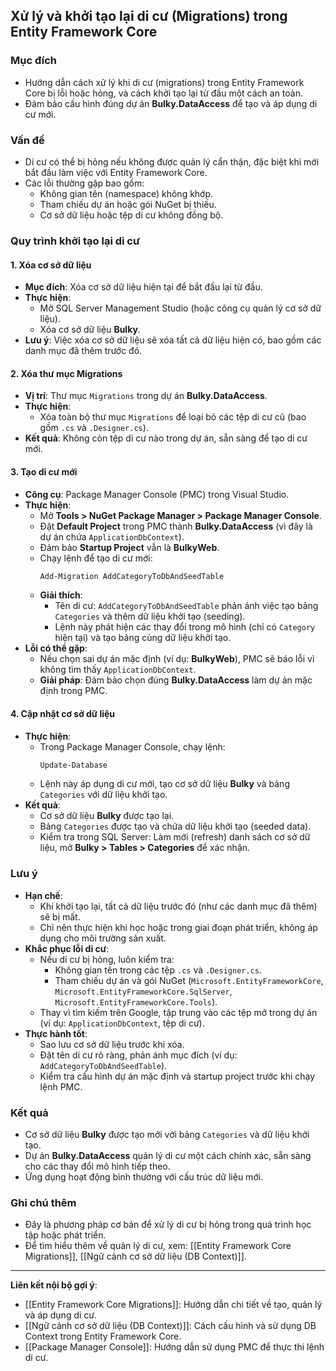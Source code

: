 ## Xử lý và khởi tạo lại di cư (Migrations) trong Entity Framework Core

### Mục đích
- Hướng dẫn cách xử lý khi di cư (migrations) trong Entity Framework Core bị lỗi hoặc hỏng, và cách khởi tạo lại từ đầu một cách an toàn.
- Đảm bảo cấu hình đúng dự án **Bulky.DataAccess** để tạo và áp dụng di cư mới.

### Vấn đề
- Di cư có thể bị hỏng nếu không được quản lý cẩn thận, đặc biệt khi mới bắt đầu làm việc với Entity Framework Core.
- Các lỗi thường gặp bao gồm:
  - Không gian tên (namespace) không khớp.
  - Tham chiếu dự án hoặc gói NuGet bị thiếu.
  - Cơ sở dữ liệu hoặc tệp di cư không đồng bộ.

### Quy trình khởi tạo lại di cư

#### 1. Xóa cơ sở dữ liệu
- **Mục đích**: Xóa cơ sở dữ liệu hiện tại để bắt đầu lại từ đầu.
- **Thực hiện**:
  - Mở SQL Server Management Studio (hoặc công cụ quản lý cơ sở dữ liệu).
  - Xóa cơ sở dữ liệu **Bulky**.
- **Lưu ý**: Việc xóa cơ sở dữ liệu sẽ xóa tất cả dữ liệu hiện có, bao gồm các danh mục đã thêm trước đó.

#### 2. Xóa thư mục Migrations
- **Vị trí**: Thư mục `Migrations` trong dự án **Bulky.DataAccess**.
- **Thực hiện**:
  - Xóa toàn bộ thư mục `Migrations` để loại bỏ các tệp di cư cũ (bao gồm `.cs` và `.Designer.cs`).
- **Kết quả**: Không còn tệp di cư nào trong dự án, sẵn sàng để tạo di cư mới.

#### 3. Tạo di cư mới
- **Công cụ**: Package Manager Console (PMC) trong Visual Studio.
- **Thực hiện**:
  - Mở **Tools > NuGet Package Manager > Package Manager Console**.
  - Đặt **Default Project** trong PMC thành **Bulky.DataAccess** (vì đây là dự án chứa `ApplicationDbContext`).
  - Đảm bảo **Startup Project** vẫn là **BulkyWeb**.
  - Chạy lệnh để tạo di cư mới:
    ```powershell
    Add-Migration AddCategoryToDbAndSeedTable
    ```
  - **Giải thích**:
    - Tên di cư: `AddCategoryToDbAndSeedTable` phản ánh việc tạo bảng `Categories` và thêm dữ liệu khởi tạo (seeding).
    - Lệnh này phát hiện các thay đổi trong mô hình (chỉ có `Category` hiện tại) và tạo bảng cùng dữ liệu khởi tạo.
- **Lỗi có thể gặp**:
  - Nếu chọn sai dự án mặc định (ví dụ: **BulkyWeb**), PMC sẽ báo lỗi vì không tìm thấy `ApplicationDbContext`.
  - **Giải pháp**: Đảm bảo chọn đúng **Bulky.DataAccess** làm dự án mặc định trong PMC.

#### 4. Cập nhật cơ sở dữ liệu
- **Thực hiện**:
  - Trong Package Manager Console, chạy lệnh:
    ```powershell
    Update-Database
    ```
  - Lệnh này áp dụng di cư mới, tạo cơ sở dữ liệu **Bulky** và bảng `Categories` với dữ liệu khởi tạo.
- **Kết quả**:
  - Cơ sở dữ liệu **Bulky** được tạo lại.
  - Bảng `Categories` được tạo và chứa dữ liệu khởi tạo (seeded data).
  - Kiểm tra trong SQL Server: Làm mới (refresh) danh sách cơ sở dữ liệu, mở **Bulky > Tables > Categories** để xác nhận.

### Lưu ý
- **Hạn chế**:
  - Khi khởi tạo lại, tất cả dữ liệu trước đó (như các danh mục đã thêm) sẽ bị mất.
  - Chỉ nên thực hiện khi học hoặc trong giai đoạn phát triển, không áp dụng cho môi trường sản xuất.
- **Khắc phục lỗi di cư**:
  - Nếu di cư bị hỏng, luôn kiểm tra:
    - Không gian tên trong các tệp `.cs` và `.Designer.cs`.
    - Tham chiếu dự án và gói NuGet (`Microsoft.EntityFrameworkCore`, `Microsoft.EntityFrameworkCore.SqlServer`, `Microsoft.EntityFrameworkCore.Tools`).
  - Thay vì tìm kiếm trên Google, tập trung vào các tệp mở trong dự án (ví dụ: `ApplicationDbContext`, tệp di cư).
- **Thực hành tốt**:
  - Sao lưu cơ sở dữ liệu trước khi xóa.
  - Đặt tên di cư rõ ràng, phản ánh mục đích (ví dụ: `AddCategoryToDbAndSeedTable`).
  - Kiểm tra cấu hình dự án mặc định và startup project trước khi chạy lệnh PMC.

### Kết quả
- Cơ sở dữ liệu **Bulky** được tạo mới với bảng `Categories` và dữ liệu khởi tạo.
- Dự án **Bulky.DataAccess** quản lý di cư một cách chính xác, sẵn sàng cho các thay đổi mô hình tiếp theo.
- Ứng dụng hoạt động bình thường với cấu trúc dữ liệu mới.

### Ghi chú thêm
- Đây là phương pháp cơ bản để xử lý di cư bị hỏng trong quá trình học tập hoặc phát triển.
- Để tìm hiểu thêm về quản lý di cư, xem: [[Entity Framework Core Migrations]], [[Ngữ cảnh cơ sở dữ liệu (DB Context)]].

---

**Liên kết nội bộ gợi ý**:
- [[Entity Framework Core Migrations]]: Hướng dẫn chi tiết về tạo, quản lý và áp dụng di cư.
- [[Ngữ cảnh cơ sở dữ liệu (DB Context)]]: Cách cấu hình và sử dụng DB Context trong Entity Framework Core.
- [[Package Manager Console]]: Hướng dẫn sử dụng PMC để thực thi lệnh di cư.
